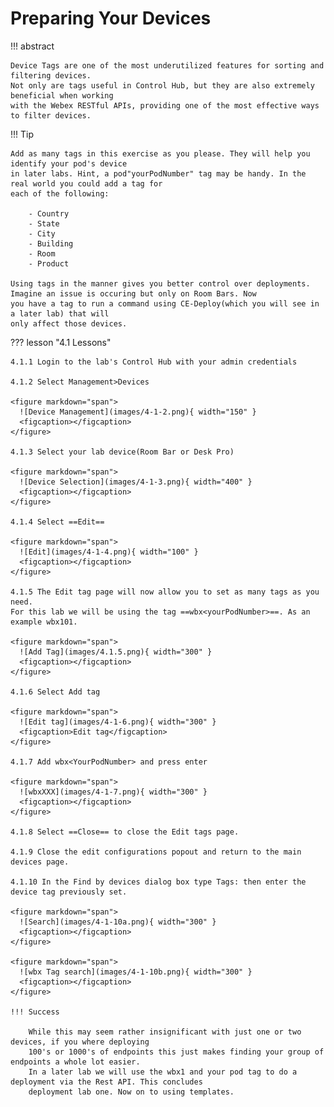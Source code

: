 # Preparing Your Devices

!!! abstract

    Device Tags are one of the most underutilized features for sorting and filtering devices. 
    Not only are tags useful in Control Hub, but they are also extremely beneficial when working 
    with the Webex RESTful APIs, providing one of the most effective ways to filter devices.

!!! Tip
    
    Add as many tags in this exercise as you please. They will help you identify your pod's device
    in later labs. Hint, a pod"yourPodNumber" tag may be handy. In the real world you could add a tag for 
    each of the following:
        
        - Country
        - State 
        - City
        - Building
        - Room
        - Product

    Using tags in the manner gives you better control over deployments. Imagine an issue is occuring but only on Room Bars. Now
    you have a tag to run a command using CE-Deploy(which you will see in a later lab) that will 
    only affect those devices.

??? lesson "4.1 Lessons"

    4.1.1 Login to the lab's Control Hub with your admin credentials
    
    4.1.2 Select Management>Devices
    
    <figure markdown="span">
      ![Device Management](images/4-1-2.png){ width="150" }
      <figcaption></figcaption>
    </figure>
    
    4.1.3 Select your lab device(Room Bar or Desk Pro)
    
    <figure markdown="span">
      ![Device Selection](images/4-1-3.png){ width="400" }
      <figcaption></figcaption>
    </figure>
    
    4.1.4 Select ==Edit==
    
    <figure markdown="span">
      ![Edit](images/4-1-4.png){ width="100" }
      <figcaption></figcaption>
    </figure>
    
    4.1.5 The Edit tag page will now allow you to set as many tags as you need. 
    For this lab we will be using the tag ==wbx<yourPodNumber>==. As an example wbx101.
    
    <figure markdown="span">
      ![Add Tag](images/4.1.5.png){ width="300" }
      <figcaption></figcaption>
    </figure>
    
    4.1.6 Select Add tag
    
    <figure markdown="span">
      ![Edit tag](images/4-1-6.png){ width="300" }
      <figcaption>Edit tag</figcaption>
    </figure>
    
    4.1.7 Add wbx<YourPodNumber> and press enter
    
    <figure markdown="span">
      ![wbxXXX](images/4-1-7.png){ width="300" }
      <figcaption></figcaption>
    </figure>
    
    4.1.8 Select ==Close== to close the Edit tags page.
    
    4.1.9 Close the edit configurations popout and return to the main devices page.
    
    4.1.10 In the Find by devices dialog box type Tags: then enter the device tag previously set.
    
    <figure markdown="span">
      ![Search](images/4-1-10a.png){ width="300" }
      <figcaption></figcaption>
    </figure>
    
    <figure markdown="span">
      ![wbx Tag search](images/4-1-10b.png){ width="300" }
      <figcaption></figcaption>
    </figure>

    !!! Success
    
        While this may seem rather insignificant with just one or two devices, if you where deploying 
        100's or 1000's of endpoints this just makes finding your group of endpoints a whole lot easier. 
        In a later lab we will use the wbx1 and your pod tag to do a deployment via the Rest API. This concludes 
        deployment lab one. Now on to using templates.